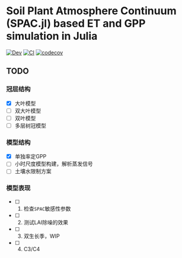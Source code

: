 <!-- # Penman-Monteith-Leuning (SPAC) Evapotranspiration in Julia -->
# Soil Plant Atmosphere Continuum (SPAC.jl) based ET and GPP simulation in Julia

[![Dev](https://img.shields.io/badge/docs-dev-blue.svg)](https://jl-pkgs.github.io/SPAC.jl/dev)
[![CI](https://github.com/jl-pkgs/SPAC.jl/actions/workflows/CI.yml/badge.svg)](https://github.com/jl-pkgs/SPAC.jl/actions/workflows/CI.yml)
[![codecov](https://codecov.io/gh/jl-pkgs/SPAC.jl/branch/master/graph/badge.svg?token=RmFYanlaQM
)](https://codecov.io/gh/jl-pkgs/SPAC.jl/tree/master)


## TODO

### 冠层结构

- [x] 大叶模型
- [ ] 双大叶模型
- [ ] 双叶模型
- [ ] 多层树冠模型

### 模型结构

- [x] 单独率定GPP
- [ ] 小时尺度模型构建，解析蒸发信号
- [ ] 土壤水限制方案

### 模型表现

- [ ] 1. 检查`SPAC`敏感性参数

- [ ] 2. 测试LAI除噪的效果

- [ ] 3. 双生长季，WIP

- [ ] 4. C3/C4

<!-- 
### Gemini
```bash
$env:HTTP_PROXY="http://127.0.0.1:1081"
$env:HTTPS_PROXY="http://127.0.0.1:1081"
``` -->
